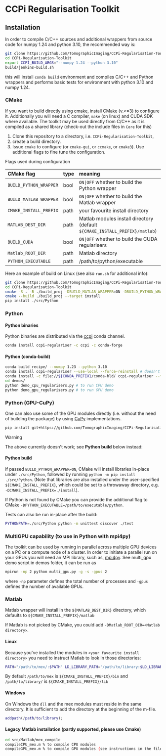 # CCPi Regularisation Toolkit

## Installation

In order to compile C/C++ sources and additional wrappers from source code for numpy 1.24 and python 3.10, the recommended way is:

```sh
git clone https://github.com/TomographicImaging/CCPi-Regularisation-Toolkit
cd CCPi-Regularisation-Toolkit
export CCPI_BUILD_ARGS="--numpy 1.24 --python 3.10"
build/jenkins-build.sh
```

this will install `conda build` environment and compiles C/C++ and Python wrappers and performs basic tests for environment with python 3.10 and numpy 1.24.

### CMake

If you want to build directly using cmake, install CMake (v.>=3) to configure it. Additionally you will need a C compiler, `make` (on linux) and CUDA SDK where available. The toolkit may be used directly from C/C++ as it is compiled as a shared library (check-out the include files in `Core` for this)

1. Clone this repository to a directory, i.e. `CCPi-Regularisation-Toolkit`,
2. create a build directory.
3. Issue `cmake` to configure (or `cmake-gui`, or `ccmake`, or `cmake3`). Use additional flags to fine tune the configuration.

Flags used during configuration

| CMake flag | type | meaning |
|:---|:----|:----|
| `BUILD_PYTHON_WRAPPER` | bool | `ON\|OFF` whether to build the Python wrapper |
| `BUILD_MATLAB_WRAPPER` | bool | `ON\|OFF` whether to build the Matlab wrapper |
| `CMAKE_INSTALL_PREFIX` | path | your favourite install directory |
| `MATLAB_DEST_DIR` | path | Matlab modules install directory (default `${CMAKE_INSTALL_PREFIX}/matlab`)|
| `BUILD_CUDA` | bool | `ON\|OFF` whether to build the CUDA regularisers |
| `Matlab_ROOT_DIR` | path | Matlab directory|
| `PYTHON_EXECUTABLE` | path | /path/to/python/executable|

Here an example of build on Linux (see also `run.sh` for additional info):

```sh
git clone https://github.com/TomographicImaging/CCPi-Regularisation-Toolkit
cd CCPi-Regularisation-Toolkit
cmake -S . -B ./build_proj -DBUILD_MATLAB_WRAPPER=ON -DBUILD_PYTHON_WRAPPER=ON -DBUILD_CUDA=ON -DCMAKE_INSTALL_PREFIX=./install
cmake --build ./build_proj --target install
pip install ./src/Python
```

### Python

#### Python binaries

Python binaries are distributed via the [ccpi](https://anaconda.org/ccpi/ccpi-regulariser) conda channel.

```sh
conda install ccpi-regulariser -c ccpi -c conda-forge
```

#### Python (conda-build)

```sh
conda build recipe/ --numpy 1.23 --python 3.10
conda install ccpi-regulariser --use-local --force-reinstall # doesn't work?
conda install -c file://${CONDA_PREFIX}/conda-bld/ ccpi-regulariser --force-reinstall # try this one
cd demos/
python demo_cpu_regularisers.py # to run CPU demo
python demo_gpu_regularisers.py # to run GPU demo
```

### Python (GPU-CuPy)

One can also use some of the GPU modules directly (i.e. without the need of building the package) by using [CuPy](https://docs.cupy.dev) implementations.

```sh
pip install git+https://github.com/TomographicImaging/CCPi-Regularisation-Toolkit
```

> [!WARNING]
> The above currently doesn't work; see **Python build** below instead:

#### Python build

If passed `BUILD_PYTHON_WRAPPER=ON`, CMake will install libraries in-place under `./src/Python`, followed by running `python -m pip install ./src/Python`.
(Note that libraries are also installed under the user-specified `${CMAKE_INSTALL_PREFIX}`, which could be set to a throwaway directory, e.g. `-DCMAKE_INSTALL_PREFIX=./install`).

If Python is not found by CMake you can provide the additional flag to CMake `-DPYTHON_EXECUTABLE=/path/to/executable/python`.

Tests can also be run in-place after the build:

```sh
PYTHONPATH=./src/Python python -m unittest discover ./test
```

### MultiGPU capability (to use in Python with mpi4py)

The toolkit can be used by running in parallel across multiple GPU devices on a PC or a compute node of a cluster. In order to initiate a parallel run on your GPUs you will need an MPI library, such as, [mpi4py](https://mpi4py.readthedocs.io/en/stable/). See multi_gpu demo script in demos folder, it can be run as

```sh
mpirun -np 2 python multi_gpu.py -g -s -gpus 2
```

where `-np` parameter defines the total number of processes and `-gpus` defines the number of available GPUs.

### Matlab

Matlab wrapper will install in the `${MATLAB_DEST_DIR}` directory, which defaults to `${CMAKE_INSTALL_PREFIX}/matlab`

If Matlab is not picked by CMake, you could add `-DMatlab_ROOT_DIR=<Matlab directory>`.

#### Linux

Because you've installed the modules in `<your favourite install directory>` you need to instruct Matlab to look in those directories:

```bash
PATH="/path/to/mex/:$PATH" LD_LIBRARY_PATH="/path/to/library:$LD_LIBRARY_PATH" matlab
```

By default `/path/to/mex` is `${CMAKE_INSTALL_PREFIX}/bin` and `/path/to/library/` is `${CMAKE_INSTALL_PREFIX}/lib`

#### Windows

On Windows the `dll` and the mex modules must reside in the same directory. It is sufficient to add the directory at the beginning of the m-file.

```matlab
addpath(/path/to/library);
```

#### Legacy Matlab installation (partly supported, please use Cmake)

```sh
cd src/Matlab/mex_compile
compileCPU_mex.m % to compile CPU modules
compileGPU_mex.m % to compile GPU modules (see instructions in the file)
```
